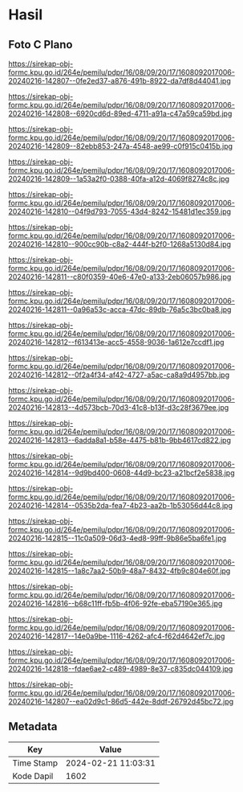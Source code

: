 # Hasil

## Foto C Plano

https://sirekap-obj-formc.kpu.go.id/264e/pemilu/pdpr/16/08/09/20/17/1608092017006-20240216-142807--0fe2ed37-a876-491b-8922-da7df8d44041.jpg

https://sirekap-obj-formc.kpu.go.id/264e/pemilu/pdpr/16/08/09/20/17/1608092017006-20240216-142808--6920cd6d-89ed-4711-a91a-c47a59ca59bd.jpg

https://sirekap-obj-formc.kpu.go.id/264e/pemilu/pdpr/16/08/09/20/17/1608092017006-20240216-142809--82ebb853-247a-4548-ae99-c0f915c0415b.jpg

https://sirekap-obj-formc.kpu.go.id/264e/pemilu/pdpr/16/08/09/20/17/1608092017006-20240216-142809--1a53a2f0-0388-40fa-a12d-4069f8274c8c.jpg

https://sirekap-obj-formc.kpu.go.id/264e/pemilu/pdpr/16/08/09/20/17/1608092017006-20240216-142810--04f9d793-7055-43d4-8242-15481d1ec359.jpg

https://sirekap-obj-formc.kpu.go.id/264e/pemilu/pdpr/16/08/09/20/17/1608092017006-20240216-142810--900cc90b-c8a2-444f-b2f0-1268a5130d84.jpg

https://sirekap-obj-formc.kpu.go.id/264e/pemilu/pdpr/16/08/09/20/17/1608092017006-20240216-142811--c80f0359-40e6-47e0-a133-2eb06057b986.jpg

https://sirekap-obj-formc.kpu.go.id/264e/pemilu/pdpr/16/08/09/20/17/1608092017006-20240216-142811--0a96a53c-acca-47dc-89db-76a5c3bc0ba8.jpg

https://sirekap-obj-formc.kpu.go.id/264e/pemilu/pdpr/16/08/09/20/17/1608092017006-20240216-142812--f613413e-acc5-4558-9036-1a612e7ccdf1.jpg

https://sirekap-obj-formc.kpu.go.id/264e/pemilu/pdpr/16/08/09/20/17/1608092017006-20240216-142812--0f2a4f34-af42-4727-a5ac-ca8a9d4957bb.jpg

https://sirekap-obj-formc.kpu.go.id/264e/pemilu/pdpr/16/08/09/20/17/1608092017006-20240216-142813--4d573bcb-70d3-41c8-b13f-d3c28f3679ee.jpg

https://sirekap-obj-formc.kpu.go.id/264e/pemilu/pdpr/16/08/09/20/17/1608092017006-20240216-142813--6adda8a1-b58e-4475-b81b-9bb4617cd822.jpg

https://sirekap-obj-formc.kpu.go.id/264e/pemilu/pdpr/16/08/09/20/17/1608092017006-20240216-142814--9d9bd400-0608-44d9-bc23-a21bcf2e5838.jpg

https://sirekap-obj-formc.kpu.go.id/264e/pemilu/pdpr/16/08/09/20/17/1608092017006-20240216-142814--0535b2da-fea7-4b23-aa2b-1b53056d44c8.jpg

https://sirekap-obj-formc.kpu.go.id/264e/pemilu/pdpr/16/08/09/20/17/1608092017006-20240216-142815--11c0a509-06d3-4ed8-99ff-9b86e5ba6fe1.jpg

https://sirekap-obj-formc.kpu.go.id/264e/pemilu/pdpr/16/08/09/20/17/1608092017006-20240216-142815--1a8c7aa2-50b9-48a7-8432-4fb9c804e60f.jpg

https://sirekap-obj-formc.kpu.go.id/264e/pemilu/pdpr/16/08/09/20/17/1608092017006-20240216-142816--b68c11ff-fb5b-4f06-92fe-eba57190e365.jpg

https://sirekap-obj-formc.kpu.go.id/264e/pemilu/pdpr/16/08/09/20/17/1608092017006-20240216-142817--14e0a9be-1116-4262-afc4-f62d4642ef7c.jpg

https://sirekap-obj-formc.kpu.go.id/264e/pemilu/pdpr/16/08/09/20/17/1608092017006-20240216-142818--fdae6ae2-c489-4989-8e37-c835dc044109.jpg

https://sirekap-obj-formc.kpu.go.id/264e/pemilu/pdpr/16/08/09/20/17/1608092017006-20240216-142807--ea02d9c1-86d5-442e-8ddf-26792d45bc72.jpg


## Metadata

| Key        | Value               |
| ---------- | ------------------- |
| Time Stamp | 2024-02-21 11:03:31 |
| Kode Dapil | 1602                |



